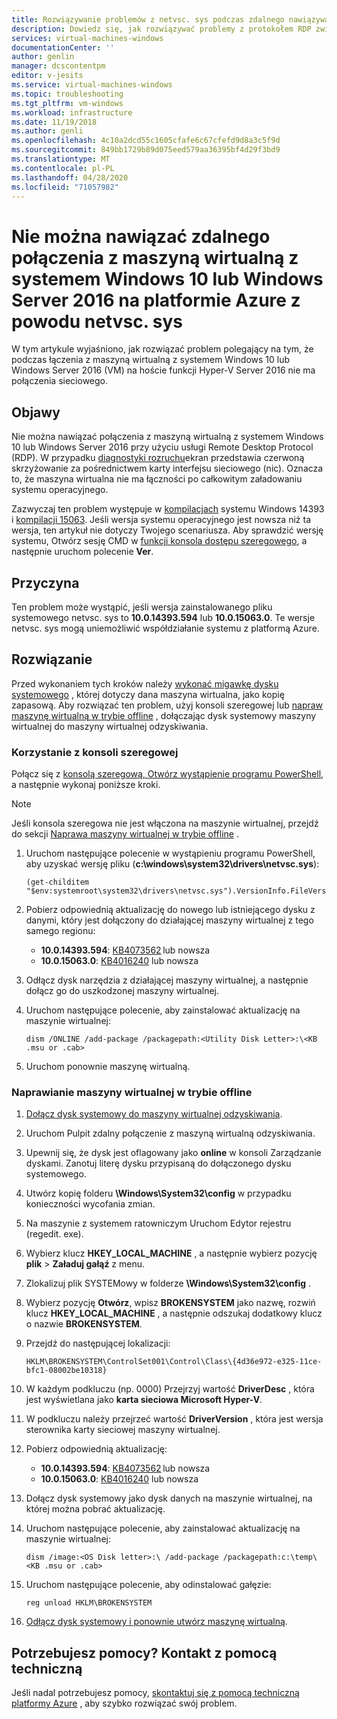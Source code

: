 ```yaml
---
title: Rozwiązywanie problemów z netvsc. sys podczas zdalnego nawiązywania połączenia z maszyną wirtualną z systemem Windows 10 lub Windows Server 2016 na platformie Azure | Microsoft Docs
description: Dowiedz się, jak rozwiązywać problemy z protokołem RDP związanym z Netsvc. sys w przypadku nawiązywania połączenia z maszyną wirtualną z systemem Windows 10 lub Windows Server 2016 na platformie Azure.
services: virtual-machines-windows
documentationCenter: ''
author: genlin
manager: dcscontentpm
editor: v-jesits
ms.service: virtual-machines-windows
ms.topic: troubleshooting
ms.tgt_pltfrm: vm-windows
ms.workload: infrastructure
ms.date: 11/19/2018
ms.author: genli
ms.openlocfilehash: 4c10a2dcd55c1605cfafe6c67cfefd9d8a3c5f9d
ms.sourcegitcommit: 849bb1729b89d075eed579aa36395bf4d29f3bd9
ms.translationtype: MT
ms.contentlocale: pl-PL
ms.lasthandoff: 04/28/2020
ms.locfileid: "71057982"
---
```

# <a name="cannot-connect-remotely-to-a-windows-10-or-windows-server-2016-vm-in-azure-because-of-netvscsys"></a>Nie można nawiązać zdalnego połączenia z maszyną wirtualną z systemem Windows 10 lub Windows Server 2016 na platformie Azure z powodu netvsc. sys

W tym artykule wyjaśniono, jak rozwiązać problem polegający na tym, że podczas łączenia z maszyną wirtualną z systemem Windows 10 lub Windows Server 2016 (VM) na hoście funkcji Hyper-V Server 2016 nie ma połączenia sieciowego.

## <a name="symptoms"></a>Objawy

Nie można nawiązać połączenia z maszyną wirtualną z systemem Windows 10 lub Windows Server 2016 przy użyciu usługi Remote Desktop Protocol (RDP). W przypadku [diagnostyki rozruchu](boot-diagnostics.md)ekran przedstawia czerwoną skrzyżowanie za pośrednictwem karty interfejsu sieciowego (nic). Oznacza to, że maszyna wirtualna nie ma łączności po całkowitym załadowaniu systemu operacyjnego.

Zazwyczaj ten problem występuje w [kompilacjach](https://support.microsoft.com/help/4093120/) systemu Windows 14393 i [kompilacji 15063](https://support.microsoft.com/help/4015583/). Jeśli wersja systemu operacyjnego jest nowsza niż ta wersja, ten artykuł nie dotyczy Twojego scenariusza. Aby sprawdzić wersję systemu, Otwórz sesję CMD w [funkcji konsola dostępu szeregowego](serial-console-windows.md), a następnie uruchom polecenie **Ver**.

## <a name="cause"></a>Przyczyna

Ten problem może wystąpić, jeśli wersja zainstalowanego pliku systemowego netvsc. sys to **10.0.14393.594** lub **10.0.15063.0**. Te wersje netvsc. sys mogą uniemożliwić współdziałanie systemu z platformą Azure.


## <a name="solution"></a>Rozwiązanie

Przed wykonaniem tych kroków należy [wykonać migawkę dysku systemowego](../windows/snapshot-copy-managed-disk.md) , której dotyczy dana maszyna wirtualna, jako kopię zapasową. Aby rozwiązać ten problem, użyj konsoli szeregowej lub [napraw maszynę wirtualną w trybie offline](#repair-the-vm-offline) , dołączając dysk systemowy maszyny wirtualnej do maszyny wirtualnej odzyskiwania.


### <a name="use-the-serial-console"></a>Korzystanie z konsoli szeregowej

Połącz się z [konsolą szeregową, Otwórz wystąpienie programu PowerShell](serial-console-windows.md), a następnie wykonaj poniższe kroki.

> [!NOTE]
> Jeśli konsola szeregowa nie jest włączona na maszynie wirtualnej, przejdź do sekcji [Naprawa maszyny wirtualnej w trybie offline](#repair-the-vm-offline) .

1. Uruchom następujące polecenie w wystąpieniu programu PowerShell, aby uzyskać wersję pliku (**c:\windows\system32\drivers\netvsc.sys**):

   ```
   (get-childitem "$env:systemroot\system32\drivers\netvsc.sys").VersionInfo.FileVersion
   ```

2. Pobierz odpowiednią aktualizację do nowego lub istniejącego dysku z danymi, który jest dołączony do działającej maszyny wirtualnej z tego samego regionu:

   - **10.0.14393.594**: [KB4073562](https://support.microsoft.com/help/4073562) lub nowsza
   - **10.0.15063.0**: [KB4016240](https://support.microsoft.com/help/4016240) lub nowsza

3. Odłącz dysk narzędzia z działającej maszyny wirtualnej, a następnie dołącz go do uszkodzonej maszyny wirtualnej.

4. Uruchom następujące polecenie, aby zainstalować aktualizację na maszynie wirtualnej:

   ```
   dism /ONLINE /add-package /packagepath:<Utility Disk Letter>:\<KB .msu or .cab>
   ```

5. Uruchom ponownie maszynę wirtualną.

### <a name="repair-the-vm-offline"></a>Naprawianie maszyny wirtualnej w trybie offline

1. [Dołącz dysk systemowy do maszyny wirtualnej odzyskiwania](../windows/troubleshoot-recovery-disks-portal.md).

2. Uruchom Pulpit zdalny połączenie z maszyną wirtualną odzyskiwania.

3. Upewnij się, że dysk jest oflagowany jako **online** w konsoli Zarządzanie dyskami. Zanotuj literę dysku przypisaną do dołączonego dysku systemowego.

4. Utwórz kopię folderu **\Windows\System32\config** w przypadku konieczności wycofania zmian.

5. Na maszynie z systemem ratowniczym Uruchom Edytor rejestru (regedit. exe).

6. Wybierz klucz **HKEY_LOCAL_MACHINE** , a następnie wybierz pozycję **plik** > **Załaduj gałąź** z menu.

7. Zlokalizuj plik SYSTEMowy w folderze **\Windows\System32\config** .

8. Wybierz pozycję **Otwórz**, wpisz **BROKENSYSTEM** jako nazwę, rozwiń klucz **HKEY_LOCAL_MACHINE** , a następnie odszukaj dodatkowy klucz o nazwie **BROKENSYSTEM**.

9. Przejdź do następującej lokalizacji:

   ```
   HKLM\BROKENSYSTEM\ControlSet001\Control\Class\{4d36e972-e325-11ce-bfc1-08002be10318}
   ```

10. W każdym podkluczu (np. 0000) Przejrzyj wartość **DriverDesc** , która jest wyświetlana jako **karta sieciowa Microsoft Hyper-V**.

11. W podkluczu należy przejrzeć wartość **DriverVersion** , która jest wersja sterownika karty sieciowej maszyny wirtualnej.

12. Pobierz odpowiednią aktualizację:

    - **10.0.14393.594**: [KB4073562](https://support.microsoft.com/help/4073562) lub nowsza
    - **10.0.15063.0**: [KB4016240](https://support.microsoft.com/help/4016240) lub nowsza

13. Dołącz dysk systemowy jako dysk danych na maszynie wirtualnej, na której można pobrać aktualizację.

14. Uruchom następujące polecenie, aby zainstalować aktualizację na maszynie wirtualnej:

    ```
    dism /image:<OS Disk letter>:\ /add-package /packagepath:c:\temp\<KB .msu or .cab>
    ```

15. Uruchom następujące polecenie, aby odinstalować gałęzie:

    ```
    reg unload HKLM\BROKENSYSTEM
    ```

16. [Odłącz dysk systemowy i ponownie utwórz maszynę wirtualną](../windows/troubleshoot-recovery-disks-portal.md).

## <a name="need-help-contact-support"></a>Potrzebujesz pomocy? Kontakt z pomocą techniczną

Jeśli nadal potrzebujesz pomocy, [skontaktuj się z pomocą techniczną platformy Azure](https://portal.azure.com/?#blade/Microsoft_Azure_Support/HelpAndSupportBlade) , aby szybko rozwiązać swój problem.
